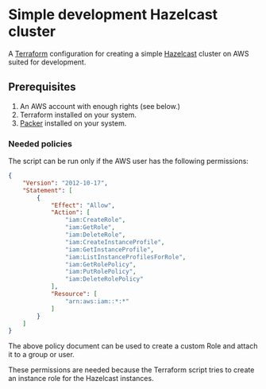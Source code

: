# Simple development Hazelcast cluster

A [Terraform](https://www.terraform.io/) configuration for creating a simple
[Hazelcast](https://hazelcast.org/) cluster on AWS suited for development.

## Prerequisites

1. An AWS account with enough rights (see below.)
2. Terraform installed on your system.
3. [Packer](https://www.packer.io/) installed on your system.

### Needed policies

The script can be run only if the AWS user has the following permissions:

```json
{
    "Version": "2012-10-17",
    "Statement": [
        {
            "Effect": "Allow",
            "Action": [
                "iam:CreateRole",
                "iam:GetRole",
                "iam:DeleteRole",
                "iam:CreateInstanceProfile",
                "iam:GetInstanceProfile",
                "iam:ListInstanceProfilesForRole",
                "iam:GetRolePolicy",
                "iam:PutRolePolicy",
                "iam:DeleteRolePolicy"
            ],
            "Resource": [
                "arn:aws:iam::*:*"
            ]
        }
    ]
}
```

The above policy document can be used to create a custom Role and attach it
to a group or user.

These permissions are needed because the Terraform script tries to create an
instance role for the Hazelcast instances.
